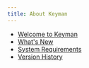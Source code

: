 ```yaml
---
title: About Keyman
---
```


* [Welcome to Keyman](welcome)
* [What's New](whatsnew)
* [System Requirements](system-requirements)
* [Version History](history)
